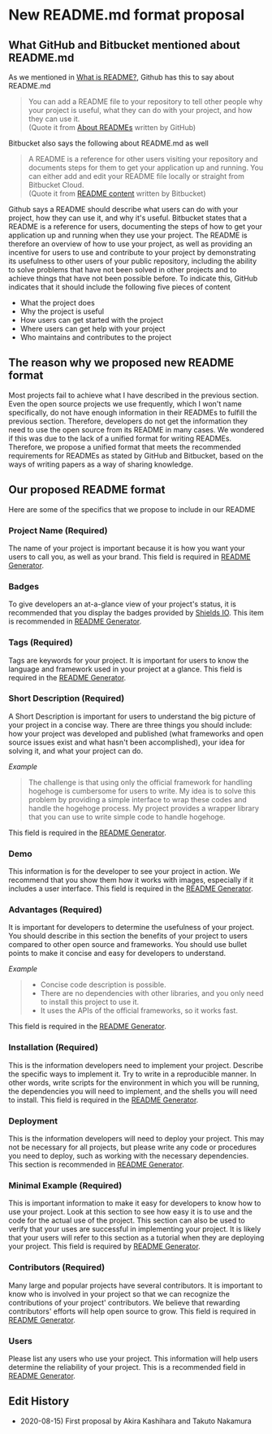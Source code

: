 # New README.md format proposal

## What GitHub and Bitbucket mentioned about README.md

As we mentioned in [What is README?](https://leadyou.hacknock.com), Github has this to say about README.md

> You can add a README file to your repository to tell other people why your project is useful, what they can do with your project, and how they can use it.  
> (Quote it from [About READMEs](https://docs.github.com/en/github/creating-cloning-and-archiving-repositories/about-readmes) written by GitHub)

Bitbucket also says the following about README.md as well

> A README is a reference for other users visiting your repository and documents steps for them to get your application up and running. You can either add and edit your README file locally or straight from Bitbucket Cloud.  
> (Quote it from [README content](https://support.atlassian.com/bitbucket-cloud/docs/readme-content/) written by Bitbucket)

Github says a README should describe what users can do with your project, how they can use it, and why it's useful.
Bitbucket states that a README is a reference for users, documenting the steps of how to get your application up and running when they use your project.
The README is therefore an overview of how to use your project, as well as providing an incentive for users to use and contribute to your project by demonstrating its usefulness to other users of your public repository, including the ability to solve problems that have not been solved in other projects and to achieve things that have not been possible before.
To indicate this, GitHub indicates that it should include the following five pieces of content

- What the project does
- Why the project is useful
- How users can get started with the project
- Where users can get help with your project
- Who maintains and contributes to the project

## The reason why we proposed new README format

Most projects fail to achieve what I have described in the previous section.
Even the open source projects we use frequently, which I won't name specifically, do not have enough information in their READMEs to fulfill the previous section.
Therefore, developers do not get the information they need to use the open source from its README in many cases.
We wondered if this was due to the lack of a unified format for writing READMEs.
Therefore, we propose a unified format that meets the recommended requirements for READMEs as stated by GitHub and Bitbucket, based on the ways of writing papers as a way of sharing knowledge.

## Our proposed README format

Here are some of the specifics that we propose to include in our README

### Project Name (Required)

The name of your project is important because it is how you want your users to call you, as well as your brand.
This field is required in [README Generator](https://generator.hacknock.com).

### Badges

To give developers an at-a-glance view of your project's status, it is recommended that you display the badges provided by [Shields IO](https://shields.io/).
This item is recommended in [README Generator](https://generator.hacknock.com).

### Tags (Required)

Tags are keywords for your project.
It is important for users to know the language and framework used in your project at a glance.
This field is required in the [README Generator](https://generator.hacknock.com).

### Short Description (Required)

A Short Description is important for users to understand the big picture of your project in a concise way.
There are three things you should include: how your project was developed and published (what frameworks and open source issues exist and what hasn't been accomplished), your idea for solving it, and what your project can do.

_Example_

> The challenge is that using only the official framework for handling hogehoge is cumbersome for users to write.
> My idea is to solve this problem by providing a simple interface to wrap these codes and handle the hogehoge process.
> My project provides a wrapper library that you can use to write simple code to handle hogehoge.

This field is required in the [README Generator](https://generator.hacknock.com).

### Demo

This information is for the developer to see your project in action.
We recommend that you show them how it works with images, especially if it includes a user interface.
This field is required in the [README Generator](https://generator.hacknock.com).

### Advantages (Required)

It is important for developers to determine the usefulness of your project.
You should describe in this section the benefits of your project to users compared to other open source and frameworks.
You should use bullet points to make it concise and easy for developers to understand.

_Example_

> - Concise code description is possible.
> - There are no dependencies with other libraries, and you only need to install this project to use it.
> - It uses the APIs of the official frameworks, so it works fast.

This field is required in the [README Generator](https://generator.hacknock.com).

### Installation (Required)

This is the information developers need to implement your project.
Describe the specific ways to implement it.
Try to write in a reproducible manner. In other words, write scripts for the environment in which you will be running, the dependencies you will need to implement, and the shells you will need to install.
This field is required in the [README Generator](https://generator.hacknock.com).

### Deployment

This is the information developers will need to deploy your project.
This may not be necessary for all projects, but please write any code or procedures you need to deploy, such as working with the necessary dependencies.
This section is recommended in [README Generator](https://generator.hacknock.com).

### Minimal Example (Required)

This is important information to make it easy for developers to know how to use your project.
Look at this section to see how easy it is to use and the code for the actual use of the project.
This section can also be used to verify that your uses are successful in implementing your project.
It is likely that your users will refer to this section as a tutorial when they are deploying your project.
This field is required by [README Generator](https://generator.hacknock.com).

### Contributors (Required)

Many large and popular projects have several contributors.
It is important to know who is involved in your project so that we can recognize the contributions of your project' contributors.
We believe that rewarding contributors' efforts will help open source to grow.
This field is required in [README Generator](https://generator.hacknock.com).

### Users

Please list any users who use your project.
This information will help users determine the reliability of your project.
This is a recommended field in [README Generator](https://generator.hacknock.com).

## Edit History

- 2020-08-15) First proposal by Akira Kashihara and Takuto Nakamura
